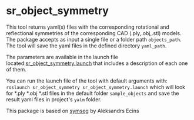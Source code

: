 # sr_object_symmetry

This tool returns yaml(s) files with the corresponding rotational and reflectional symmetries of the corresponding CAD (.ply,.obj,.stl) models. The package accepts as input a single file or a folder path `objects_path`. The tool will save the yaml files in the defined directory `yaml_path`. 

The parameters are available in the launch file located:[sr_object_symmetry.launch](launch/sr_object_symmetry.launch)  that includes a description of each one of them. 

You can run the launch file of the tool with default arguments with: `roslaunch sr_object_symmetry sr_object_symmetry.launch` which will look for *.ply *.obj *.stl files in the default folder `sample_objects` and save the result yaml files in  project's `yalm` folder.

This package is based on [symseg](https://github.com/aecins/symseg) by Aleksandrs Ecins 